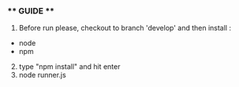 ### ** GUIDE **

1. Before run please, checkout to branch 'develop' and then install :

- node
- npm

2. type "npm install" and hit enter
3. node runner.js

